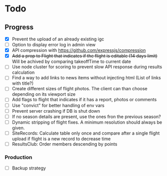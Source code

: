 # Todo

## Progress

- [x] Prevent the upload of an already existing igc
- [ ] Option to display error log in admin view
- [x] API compression with https://github.com/expressjs/compression
- [x] ~~Add a prop to Flight that indicates if the flight is editable (14 days limit)~~ Will be achived by comparing takeoffTime to current date
- [ ] Use node cluster for scoring to prevent slow API response during results calculation
- [ ] Find a way to add links to news items without injecting html (List of links with title?)
- [ ] Create different sizes of flight photos. The client can than choose depending on its viewport size
- [ ] Add flags to flight that indicates if it has a report, photos or comments
- [ ] Use "convict" for better handling of env vars
- [ ] Prevent server crashing if DB is shut down
- [ ] If no season details are present, use the ones fron the previous season?
- [ ] Dynamic stripping of flight fixes. A minimum resolution should always be given.
- [ ] SiteRecords: Calculate table only once and compare after a single flight upload if flight is a new record to decrease time
- [ ] ResultsClub: Order members descending by points

### Production

- [ ] Backup strategy
